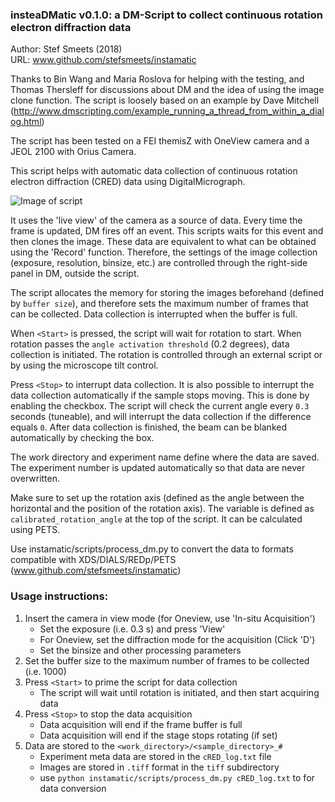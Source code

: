 ### insteaDMatic v0.1.0: a DM-Script to collect continuous rotation electron diffraction data

Author: Stef Smeets (2018)  
URL: www.github.com/stefsmeets/instamatic

Thanks to Bin Wang and Maria Roslova for helping with the testing, and Thomas Thersleff for discussions about DM and the idea of using the image clone function.
The script is loosely based on an example by Dave Mitchell (http://www.dmscripting.com/example_running_a_thread_from_within_a_dialog.html)

The script has been tested on a FEI themisZ with OneView camera and a JEOL 2100 with Orius Camera.

This script helps with automatic data collection of continuous rotation electron diffraction (CRED) data using DigitalMicrograph.

![Image of script](docs/dm_script.png)

It uses the 'live view' of the camera as a source of data. Every time the frame is updated, DM fires off an event. 
This scripts waits for this event and then clones the image. These data are equivalent to what can be obtained using the 'Record' function.
Therefore, the settings of the image collection (exposure, resolution, binsize, etc.) are controlled through the right-side panel in DM, outside the script.

The script allocates the memory for storing the images beforehand (defined by `buffer size`), and therefore sets the maximum number of frames that can be collected.
Data collection is interrupted when the buffer is full.

When `<Start>` is pressed, the script will wait for rotation to start. When rotation passes the `angle activation threshold` (0.2 degrees), data collection is initiated.
The rotation is controlled through an external script or by using the microscope tilt control.

Press `<Stop>` to interrupt data collection. It is also possible to interrupt the data collection automatically if the sample stops moving. This is done by enabling the checkbox. The script will check the current angle every `0.3` seconds (tuneable), and will interrupt the data collection if the difference equals `0`. After data collection is finished, the beam can be blanked automatically by checking the box.

The work directory and experiment name define where the data are saved. The experiment number is updated automatically so that data are never overwritten.

Make sure to set up the rotation axis (defined as the angle between the horizontal and the position of the rotation axis). The variable is defined as `calibrated_rotation_angle` at the top of the script. It can be calculated using PETS.

Use instamatic/scripts/process_dm.py to convert the data to formats compatible with XDS/DIALS/REDp/PETS
(www.github.com/stefsmeets/instamatic)

### Usage instructions:
1. Insert the camera in view mode (for Oneview, use 'In-situ Acquisition')
   - Set the exposure (i.e. 0.3 s) and press 'View'
   - For Oneview, set the diffraction mode for the acquisition (Click 'D')
   - Set the binsize and other processing parameters
2. Set the buffer size to the maximum number of frames to be collected (i.e. 1000)
3. Press `<Start>` to prime the script for data collection
   - The script will wait until rotation is initiated, and then start acquiring data
4. Press `<Stop>` to stop the data acquisition
   - Data acquisition will end  if the frame buffer is full
   - Data acquisition will end if the stage stops rotating (if set)
5. Data are stored to the `<work_directory>/<sample_directory>_#`
   - Experiment meta data are stored in the `cRED_log.txt` file
   - Images are stored in `.tiff` format in the `tiff` subdirectory
   - use `python instamatic/scripts/process_dm.py cRED_log.txt` to for data conversion
